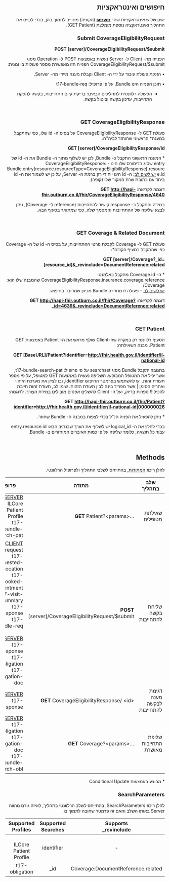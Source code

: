 <div dir="rtl" markdown="1">

## חיפושים ואינטראקציות

ישנן שלוש אינטראקציות שה- **<ins>server</ins>** (הקופה) מחוייב לתמוך בהן, בכדי לקיים את התהליך ואינטראקציה נוספת מומלצת (GET Patient).

### Submit CoverageEligibilityRequest

**POST [server]/CoverageEligibilityRequest/$submit**

הפנייה מה- Client ל- Server נעשית באמצעות POST ל- Operation מסוג CoverageEligibilityRequest/$submit
הפנייה הזו מאפשרת מספר פעולות בו זמנית:

•	הזנקת פעולת עיבוד על ידי ה- Client וקבלת מענה מיידי מה- Server.

•	תוכן הפנייה הינו Bundle, על פי פרופיל: t17-bundle-req

* הפעולה רלוונטית לתהליכים הבאים: בדיקת קיום התחייבות, בקשה להפקת התחייבות, עדכון בקשה וביטול בקשה.

<br>

### GET CoverageEligibilityResponse

פעולת GET ל- CoverageEligibilityResponse על בסיס ה- id שלו, כפי שהתקבל במענה* הראשוני שהוחזר לביה"ח.

**GET [server]/CoverageEligibilityResponse/id**

\* המענה הראשוני התקבל כ- Bundle, לכן יש לשלוף מתוך ה- Bundle את ה- id של entry שסוג הריסורס שלו הינו - CoverageEligibilityResponse:
Bundle.entry[resource.resourceType=CoverageEligibilityResponse[.resource.id
<ins>יש לשים לב</ins>: ה- id הינו ייחודי רק ברמת ה- Server, על כן יש לשמור את ה- id ביחד עם כתובת שרת המקור שלו (קופה).

דוגמה לקריאה:
**GET http://hapi-fhir.outburn.co.il/fhir/CoverageEligibilityResponse/4640**

במידה והתקבל ב- response קישור להתחייבות (reference ל- Coverage), ניתן לבצע שליפה של ההתחייבות והמסמך שלה, כפי שמתואר בסעיף הבא.

<br>

### GET Coverage & Related Document
פעולת GET ל- Coverage לקבלת פרטי ההתחייבות, על בסיס ה- id של ה- Coverage כפי שהתקבל בסעיף הקודם*:

**GET [server]/Coverage?_id=[resource_id]&_revinclude=DocumentReference:related**

\* ה- Coverage.id מתקבל באלמנט: CoverageEligibilityResponse.insurance.coverage.reference
שהמבנה שלו הוא: Coverage/<id>	
<ins>יש לשים לב</ins> – פעולה זו מחזירה Bundle מכיוון שמדובר בחיפוש.

דוגמה לקריאה:
**GET http://hapi-fhir.outburn.co.il/fhir/Coverage?_id=4639&_revinclude=DocumentReference:related**

<br>

### GET Patient
הסעיף רלוונטי רק במקרה שה-Client שולף מראש את ה- Patient באמצעות GET Patient. 
מבנה השאילתה:

<b> GET \[BaseURL\]/Patient?identifier=http://fhir.health.gov.il/identifier/il-national-id </b>

בתגובה יתקבל Bundle מסוג searchset על פי פרופיל: t17-bundle-search-pat, אשר יכיל את המטופל המבוקש.
השליפה נעשית באמצעות GET למטופל, על פי מספר תעודת זהות.
יש להשתמש בפרמטר החיפוש identifier, ובו לציין את מערכת הזיהוי ואחריה הסימן | אשר מפריד בינה לבין תעודת הזהות. שימו לב, תעודת זהות חייבת להכיל 9 ספרות בדיוק, ועל ה- Client להשלים אפסים מובילים במידת הצורך.
לדוגמה:

<b> GET http://hapi-fhir.outburn.co.il/fhir/Patient?identifier=http://fhir.health.gov.il/identifier/il-national-id|000000026 </b>

\* ניתן להפעיל את הפניה הנ"ל בכדי לצפות במבנה ה- Bundle שחוזר.

בכדי לחלץ את ה- logical_id יש לשלוף את הערך שבנתיב הבא:  entry.resource.id עבור כל תוצאה, כלומר שליפה על פי כמות האיברים המוחזרים ב- Bundle.

<br>

## Methods 

להלן ריכוז <ins>המתודות</ins>, בהתייחס לשלבי התהליך ולפרופיל הרלוונטי.


| **שלב בתהליך**               | **מתודה**                                                   | **פרופיל**                                                                                                                                                                                                                                   |
|------------------------------|-------------------------------------------------------------|----------------------------------------------------------------------------------------------------------------------------------------------------------------------------------------------------------------------------------------------|
|     שאילתת מטופלים           | …<**GET** Patient?<params                                   |     <ins>SERVER</ins><br> ILCore Patient Profile<br> t17-bundle-search-pat<br>                                                                                                                                                               |
|     שליחת בקשה להתחייבות     |     **POST** [server]/CoverageEligibilityRequest/$submit    | <ins>CLIENT</ins> <br> t17-request<br> t17-requested-location<br>  t17-booked-appointment<br> t17-visit-summary <br> t17-response <br> t17-bundle-req<br><br>  <ins>SERVER</ins><br>  t17-response<br> t17-obligation<br> t17-obligation-doc |
| דגימת מענה לבקשה להתחייבות   |     <**GET** CoverageEligibilityResponse/ <id                | <ins>SERVER</ins><br> t17-response                                                                                                                                                                                                           |
|     שליפת התחייבות מאושרת    |     …<**GET** Coverage?<params                            | <ins>SERVER</ins><br> t17-obligation<br> t17-obligation-doc<br> t17-bundle-search-obl                                                                                                                                                        |

\* מבוצע באמצעות Conditional Update

### SearchParameters

להלן ריכוז SearchParameters, בהתייחס לשלב הרלוונטי בתהליך, לאיזה גורם מהווה Server באותו השלב והאם זה פרמטר שחובה לתמוך בו.

| **Supports** <br>revinclude_ |  **Supported<br>Searches** | **Supported<br>Profiles** | **Resource<br>Type** |
|:---:|:---:|:---:|:---:|
|-    | identifier |    <br>ILCore Patient Profile    | Patient |
|    Coverage:DocumentReference:related    |    id_ |    t17-obligation    | Coverage |


</div>
